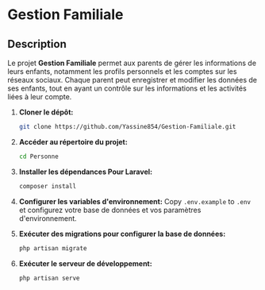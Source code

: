 # Gestion Familiale

## Description

Le projet **Gestion Familiale** permet aux parents de gérer les informations de leurs enfants, notamment les profils personnels et les comptes sur les réseaux sociaux. Chaque parent peut enregistrer et modifier les données de ses enfants, tout en ayant un contrôle sur les informations et les activités liées à leur compte.

1. **Cloner le dépôt:**
    ```bash
    git clone https://github.com/Yassine854/Gestion-Familiale.git
    ```
2. **Accéder au répertoire du projet:**
    ```bash
    cd Personne
    ```

3. **Installer les dépendances Pour Laravel:**
    ```bash
    composer install
    ```

4. **Configurer les variables d'environnement:**
    Copy `.env.example` to `.env` et configurez votre base de données et vos paramètres d'environnement.

5. **Exécuter des migrations pour configurer la base de données:**
    ```bash
    php artisan migrate
    ```

6. **Exécuter le serveur de développement:**
    ```bash
    php artisan serve
    ```




